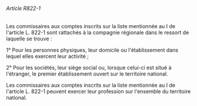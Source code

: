 ###### Article R822-1

Les commissaires aux comptes inscrits sur la liste mentionnée au I de l'article L. 822-1 sont rattachés à la compagnie régionale dans le ressort de laquelle se trouve :

1° Pour les personnes physiques, leur domicile ou l'établissement dans lequel elles exercent leur activité ;

2° Pour les sociétés, leur siège social ou, lorsque celui-ci est situé à l'étranger, le premier établissement ouvert sur le territoire national.

Les commissaires aux comptes inscrits sur la liste mentionnée au I de l'article L. 822-1 peuvent exercer leur profession sur l'ensemble du territoire national.


